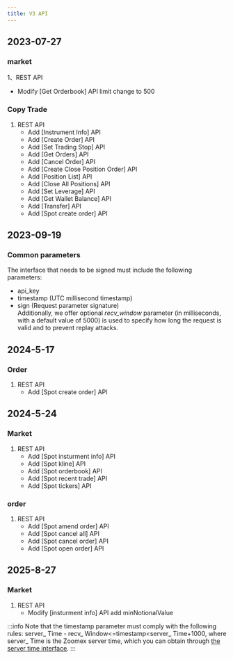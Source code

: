 ```yaml
---
title: V3 API
---
```


## 2023-07-27
### market

1、REST API
- Modify [Get Orderbook] API limit change to 500

### Copy Trade

1. REST API
   - Add [Instrument Info] API
   - Add [Create Order] API
   - Add [Set Trading Stop] API
   - Add [Get Orders] API
   - Add [Cancel Order] API
   - Add [Create Close Position Order] API
   - Add [Position List] API
   - Add [Close All Positions] API
   - Add [Set Leverage] API
   - Add [Get Wallet Balance] API
   - Add [Transfer] API
   - Add [Spot create order] API

## 2023-09-19

### Common parameters
The interface that needs to be signed must include the following parameters:
   - api_key
   - timestamp (UTC millisecond timestamp)
   - sign (Request parameter signature)
<br/>Additionally, we offer optional _recv_window_ parameter (in milliseconds, with a default value of 5000) is used to specify how long the request is valid and to prevent replay attacks.

## 2024-5-17
### Order

1. REST API
   - Add [Spot create order] API

## 2024-5-24
### Market

1. REST API
   - Add [Spot insturment info] API
   - Add [Spot kline] API
   - Add [Spot orderbook] API
   - Add [Spot recent trade] API
   - Add [Spot tickers] API

### order

1. REST API
   - Add [Spot amend order] API
   - Add [Spot cancel all] API
   - Add [Spot cancel order] API
   - Add [Spot open order] API

## 2025-8-27
### Market

1. REST API
   - Modify [insturment info] API add minNotionalValue
   
:::info
Note that the timestamp parameter must comply with the following rules: server_ Time - recv_ Window<=timestamp<server_ Time+1000, where server_ Time is the Zoomex server time, which you can obtain through [the server time interface](../v3/market/time#).
:::
